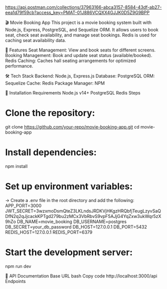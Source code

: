 https://api.postman.com/collections/37963166-abca3157-8584-43df-ab27-eea1d79f59cb?access_key=PMAT-01J886VCQXX4GJJK0D5Z9G9BPP

🎬 Movie Booking App
This project is a movie booking system built with Node.js, Express, PostgreSQL, and Sequelize ORM. It allows users to book seat, check seat availability, and manage seat bookings. Redis is used for caching seat availability data.

🚀 Features
Seat Management: View and book seats for different screens.
Booking Management: Book and update seat status (available/booked).
Redis Caching: Caches hall seating arrangements for optimized performance.

🛠️ Tech Stack
Backend: Node.js, Express.js
Database: PostgreSQL
ORM: Sequelize
Cache: Redis
Package Manager: NPM

📝 Installation
Requirements
Node.js v14+
PostgreSQL
Redis
Steps

# Clone the repository: 
git clone https://github.com/your-repo/movie-booking-app.git
cd movie-booking-app

# Install dependencies:
npm install

# Set up environment variables:
-> Create a .env file in the root directory and add the following:
APP_PORT=3000
JWT_SECRET=3wzxmoDsmQteZ3LKLndsJRDKVjHKgzHRQbfjTeugLzyvSaQDfN2q2qJjcackKPTgd279bu2zMCx3VbRbvS9vpF5AJjG4YqZxw3ukWqr5zX9hZo
DB_NAME=movie_booking
DB_USERNAME=postgres
DB_SECRET=your_db_password
DB_HOST=127.0.0.1
DB_PORT=5432
REDIS_HOST=127.0.0.1
REDIS_PORT=6379


# Start the development server:
npm run dev

🎯 API Documentation
Base URL
bash
Copy code
http://localhost:3000/api
Endpoints